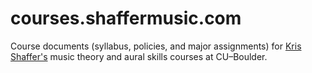 courses.shaffermusic.com
========================

Course documents (syllabus, policies, and major assignments) for [Kris Shaffer's](http://kris.shaffermusic.com) music theory and aural skills courses at CU–Boulder.